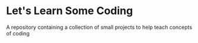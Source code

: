 # Let's Learn Some Coding
A repository containing a collection of small projects to help teach concepts of coding
